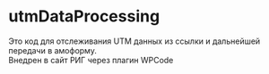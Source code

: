 # utmDataProcessing
Это код для отслеживания UTM данных из ссылки и дальнейшей передачи в амоформу.  
Внедрен в сайт РИГ через плагин WPCode